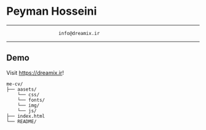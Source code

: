 Peyman Hosseini
============

-------------------     ----------------------------
                       info@dreamix.ir


-------------------     ----------------------------

## Demo 
 Visit https://dreamix.ir!
```
me-cv/
├── aasets/
    └── css/
    └── fonts/
    └── img/
    └── js/
├── index.html
└── README/
```